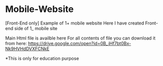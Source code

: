 # Mobile-Website
[Front-End only]
Example of 1+ mobile website
Here I have created Front-end side of 1_ mobile site

Main Html file is availble here
For all contents of file you can download it from here:
https://drive.google.com/open?id=0B_jHf7bt0Bx-Nk9HVHdDVXFCNkE

*This is only for education purpose
